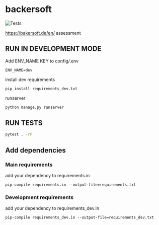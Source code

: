 # backersoft
![Tests](https://github.com/amirbahador-hub/backersoft/actions/workflows/tests.yml/badge.svg)   

https://bakersoft.de/en/ assessment

## RUN IN DEVELOPMENT MODE
Add ENV_NAME KEY to config/.env
```
ENV_NAME=dev
```
install dev requirements
```
pip install requirements_dev.txt
```

runserver
```bash
python manage.py runserver
```

## RUN TESTS
```bash
pytest . -rP
```

## Add dependencies

### Main requirements
add your dependency to requirements.in
```
pip-compile requirements.in --output-file=requirements.txt
```

### Development requirements
add your dependency to requirements_dev.in
```
pip-compile requirements_dev.in --output-file=requirements_dev.txt
```

